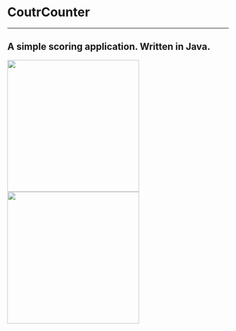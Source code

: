 # CoutrCounter


-----------
A simple scoring application. Written in Java.
-----------


<img src="https://github.com/JuliaMX05/CountCounter/blob/master/Screenshot/countCounter.png" width="300">  <img src="https://github.com/JuliaMX05/CountCounter/blob/master/Screenshot/countCounter1.png" width="300">
